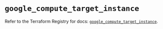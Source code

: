 # `google_compute_target_instance`

Refer to the Terraform Registry for docs: [`google_compute_target_instance`](https://registry.terraform.io/providers/hashicorp/google/5.26.0/docs/resources/compute_target_instance).
